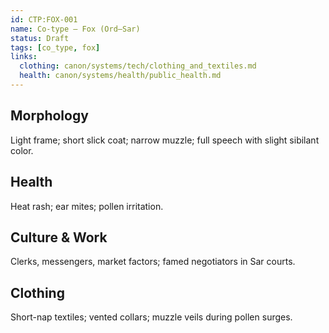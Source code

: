 ```yaml
---
id: CTP:FOX-001
name: Co-type — Fox (Ord–Sar)
status: Draft
tags: [co_type, fox]
links:
  clothing: canon/systems/tech/clothing_and_textiles.md
  health: canon/systems/health/public_health.md
---
```


## Morphology
Light frame; short slick coat; narrow muzzle; full speech with slight sibilant color.

## Health
Heat rash; ear mites; pollen irritation.

## Culture & Work
Clerks, messengers, market factors; famed negotiators in Sar courts.

## Clothing
Short-nap textiles; vented collars; muzzle veils during pollen surges.
